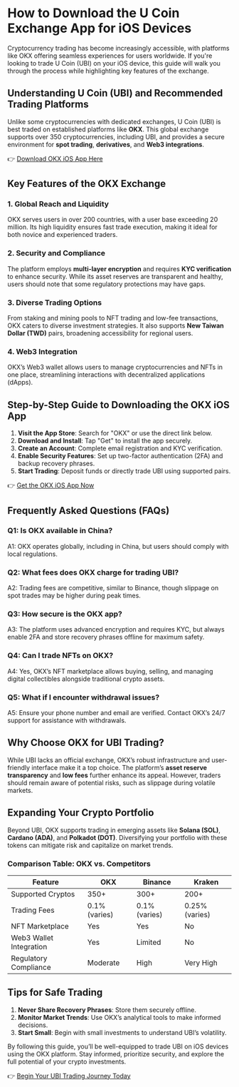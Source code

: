 # How to Download the U Coin Exchange App for iOS Devices  

Cryptocurrency trading has become increasingly accessible, with platforms like OKX offering seamless experiences for users worldwide. If you're looking to trade U Coin (UBI) on your iOS device, this guide will walk you through the process while highlighting key features of the exchange.  

## Understanding U Coin (UBI) and Recommended Trading Platforms  

Unlike some cryptocurrencies with dedicated exchanges, U Coin (UBI) is best traded on established platforms like **OKX**. This global exchange supports over 350 cryptocurrencies, including UBI, and provides a secure environment for **spot trading**, **derivatives**, and **Web3 integrations**.  

👉 [Download OKX iOS App Here](https://bit.ly/okx-bonus)  

## Key Features of the OKX Exchange  

### 1. **Global Reach and Liquidity**  
OKX serves users in over 200 countries, with a user base exceeding 20 million. Its high liquidity ensures fast trade execution, making it ideal for both novice and experienced traders.  

### 2. **Security and Compliance**  
The platform employs **multi-layer encryption** and requires **KYC verification** to enhance security. While its asset reserves are transparent and healthy, users should note that some regulatory protections may have gaps.  

### 3. **Diverse Trading Options**  
From staking and mining pools to NFT trading and low-fee transactions, OKX caters to diverse investment strategies. It also supports **New Taiwan Dollar (TWD)** pairs, broadening accessibility for regional users.  

### 4. **Web3 Integration**  
OKX’s Web3 wallet allows users to manage cryptocurrencies and NFTs in one place, streamlining interactions with decentralized applications (dApps).  

## Step-by-Step Guide to Downloading the OKX iOS App  

1. **Visit the App Store**: Search for "OKX" or use the direct link below.  
2. **Download and Install**: Tap "Get" to install the app securely.  
3. **Create an Account**: Complete email registration and KYC verification.  
4. **Enable Security Features**: Set up two-factor authentication (2FA) and backup recovery phrases.  
5. **Start Trading**: Deposit funds or directly trade UBI using supported pairs.  

👉 [Get the OKX iOS App Now](https://bit.ly/okx-bonus)  

## Frequently Asked Questions (FAQs)  

### Q1: Is OKX available in China?  
A1: OKX operates globally, including in China, but users should comply with local regulations.  

### Q2: What fees does OKX charge for trading UBI?  
A2: Trading fees are competitive, similar to Binance, though slippage on spot trades may be higher during peak times.  

### Q3: How secure is the OKX app?  
A3: The platform uses advanced encryption and requires KYC, but always enable 2FA and store recovery phrases offline for maximum safety.  

### Q4: Can I trade NFTs on OKX?  
A4: Yes, OKX’s NFT marketplace allows buying, selling, and managing digital collectibles alongside traditional crypto assets.  

### Q5: What if I encounter withdrawal issues?  
A5: Ensure your phone number and email are verified. Contact OKX’s 24/7 support for assistance with withdrawals.  

## Why Choose OKX for UBI Trading?  

While UBI lacks an official exchange, OKX’s robust infrastructure and user-friendly interface make it a top choice. The platform’s **asset reserve transparency** and **low fees** further enhance its appeal. However, traders should remain aware of potential risks, such as slippage during volatile markets.  

## Expanding Your Crypto Portfolio  

Beyond UBI, OKX supports trading in emerging assets like **Solana (SOL)**, **Cardano (ADA)**, and **Polkadot (DOT)**. Diversifying your portfolio with these tokens can mitigate risk and capitalize on market trends.  

### Comparison Table: OKX vs. Competitors  

| Feature                | OKX                  | Binance              | Kraken               |  
|------------------------|----------------------|----------------------|----------------------|  
| Supported Cryptos      | 350+                 | 300+                 | 200+                 |  
| Trading Fees           | 0.1% (varies)        | 0.1% (varies)        | 0.25% (varies)       |  
| NFT Marketplace        | Yes                  | Yes                  | No                   |  
| Web3 Wallet Integration| Yes                  | Limited              | No                   |  
| Regulatory Compliance  | Moderate             | High                 | Very High            |  

## Tips for Safe Trading  

1. **Never Share Recovery Phrases**: Store them securely offline.  
2. **Monitor Market Trends**: Use OKX’s analytical tools to make informed decisions.  
3. **Start Small**: Begin with small investments to understand UBI’s volatility.  

By following this guide, you’ll be well-equipped to trade UBI on iOS devices using the OKX platform. Stay informed, prioritize security, and explore the full potential of your crypto investments.  

👉 [Begin Your UBI Trading Journey Today](https://bit.ly/okx-bonus)